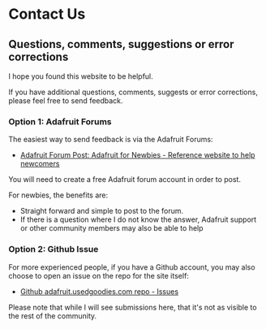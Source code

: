 # Contact Us


## Questions, comments, suggestions or error corrections

I hope you found this website to be helpful.  

If you have additional questions, comments, suggests or error corrections, please feel free to send feedback.



### Option 1: Adafruit Forums 

The easiest way to send feedback is via the Adafruit Forums:

- [Adafruit Forum Post: Adafruit for Newbies - Reference website to help newcomers](https://forums.adafruit.com/viewtopic.php?f=60&t=188399)

You will need to create a free Adafruit forum account in order to post.

For newbies, the benefits are: 

- Straight forward and simple to post to the forum.
- If there is a question where I do not know the answer, Adafruit support or other community members may also be able to help



### Option 2: Github Issue 

For more experienced people, if you have a Github account, you may also choose to open an issue on the repo for the site itself:

- [Github adafruit.usedgoodies.com repo - Issues](https://github.com/jliu70/adafruit.usedgoodies.com/issues)

Please note that while I will see submissions here, that it's not as visible to the rest of the community. 